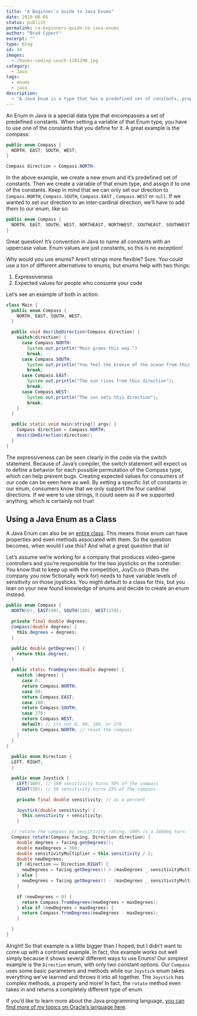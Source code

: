 ```yaml
---
title: "A Beginner's Guide to Java Enums"
date: 2019-08-05
status: publish
permalink: /a-beginners-guide-to-java-enums
author: "Brad Cypert"
excerpt: ""
type: blog
id: 34
images:
  - /books-coding-couch-1181298.jpg
category:
  - Java
tags:
  - enums
  - java
description:
  - "A Java Enum is a type that has a predefined set of constants, properties and methods that can be used to write expressive and clean code."
---
```




An Enum in Java is a special data type that encompasses a set of predefined constants. When setting a variable of that Enum type, you have to use one of the constants that you define for it. A great example is the compass:

```java
public enum Compass {
  NORTH, EAST, SOUTH, WEST;
}

Compass direction = Compass.NORTH;
```

In the above example, we create a new enum and it’s predefined set of constants. Then we create a variable of that enum type, and assign it to one of the constants. Keep in mind that we can only set our direction to `Compass.NORTH`, `Compass.SOUTH`, `Compass.EAST` , `Compass.WEST` or `null`. If we wanted to set our direction to an inter-cardinal direction, we’ll have to add them to our enum, like so:

```java
public enum Compass {
  NORTH, EAST, SOUTH, WEST, NORTHEAST, NORTHWEST, SOUTHEAST, SOUTHWEST;
}

```

<HeadsUp title="Why are the values uppercase?">
  Great question! It’s convention in Java to name all constants with an
  uppercase value. Enum values are just constants, so this is no exception!
</HeadsUp>

Why would you use enums? Aren’t strings more flexible? Sure. You could use a ton of different alternatives to enums, but enums help with two things:

1. Expressiveness
2. Expected values for people who consume your code

Let’s see an example of both in action.

```java
class Main {
  public enum Compass {
    NORTH, EAST, SOUTH, WEST;
  }

  public void decribeDirection(Compass direction) {
    switch(direction) {
      case Compass.NORTH:
        System.out.println("Moss grows this way.")
        break;
      case Compass.SOUTH:
        System.out.println("You feel the breeze of the ocean from this direction");
        break;
      case Compass.EAST:
        System.out.println("The sun rises from this direction");
        break;
      case Compass.WEST:
        System.out.println("The sun sets this direction");
        break;
    }
  }

  public static void main(string[] args) {
    Compass direction = Compass.NORTH;
    describeDirection(direction);
  }
}
```

The expressiveness can be seen clearly in the code via the switch statement. Because of Java’s compiler, the switch statement will expect us to define a behavior for each possible permutation of the Compass type, which can help prevent bugs. Creating expected values for consumers of our code can be seen here as well. By setting a specific list of constants in our enum, consumers know that we only support the four cardinal directions. If we were to use strings, it could seem as if we supported anything, which is certainly not true!

## Using a Java Enum as a Class

A Java Enum can also be an [entire class](https://docs.oracle.com/javase/8/docs/api/java/lang/Class.html). This means those enum can have properties and even methods associated with them. So the question becomes, when would I use this? And what a great question that is!

Let’s assume we’re working for a company that produces video-game controllers and you’re responsible for the two joysticks on the controller. You know that to keep up with the competition, JoyCo.co (thats the company you now fictionally work for) needs to have variable levels of sensitivity on those joysticks. You might default to a class for this, but you lean on your new found knowledge of enums and decide to create an enum instead.

```java
public enum Compass {
  NORTH(0), EAST(90), SOUTH(180), WEST(270);

  private final double degrees;
  Compass(double degrees) {
    this.degrees = degrees;
  }

  public double getDegrees() {
    return this.degrees;
  }

  public static fromDegrees(double degrees) {
    switch (degrees) {
      case 0:
      return Compass.NORTH;
      case 90:
      return Compass.EAST;
      case 180:
      return Compass.SOUTH;
      case 270:
      return Compass.WEST;
      default: // its not 0, 90, 180, or 270
      return Compass.NORTH; // reset the compass
    }
  }
}

  public enum Direction {
  LEFT, RIGHT;
  }

  public enum Joystick {
    LEFT(100), // 100 sensitivity turns 50% of the compass
    RIGHT(50); // 50 sensitivity turns 25% of the compass

    private final double sensitivity; // as a percent

    Joystick(double sensitivity) {
      this.sensitivity = sensitivity;
    }

  // rotate the compass by sensitivity rating, 100% is a 180deg turn.
  Compass rotate(Compass facing, Direction direction) {
    double degrees = facing.getDegrees();
    double maxDegrees = 360;
    double sensitivityMultiplier = this.sensitivity / 2;
    double newDegrees;
    if (direction == Direction.RIGHT) {
      newDegrees = facing.getDegrees() + (maxDegrees _ sensitivityMultiplier)
    } else {
      newDegrees = facing.getDegrees() - (maxDegrees _ sensitivityMultiplier)
    }

    if (newDegrees < 0) {
      return Compass.fromDegrees(newDegrees + maxDegrees);
    } else if (newDegrees > maxDegrees) {
      return Compass.fromDegrees(newDegrees - maxDegrees);
    }

  }
}

```

Alright! So that example is a little bigger than I hoped, but I didn’t want to come up with a contrived example. In fact, this example works out well simply because it shows several different ways to use Enums! Our simplest example is the `Direction` enum, with only two constant options. Our `Compass` uses some basic parameters and methods while our `Joystick` enum takes everything we’ve learned and throws it into all together. The `Joystick` has complex methods, a property and more! In fact, the `rotate` method even takes in and returns a completely different type of enum.

If you’d like to learn more about the Java programming language, [you can find more of my topics on Oracle’s language here](/tags/java).
